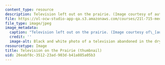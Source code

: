 ```yaml
---
content_type: resource
description: Television left out on the prairie. (Image courtesy of autowitch.)
file: https://ol-ocw-studio-app-qa.s3.amazonaws.com/courses/21l-715-media-in-cultural-context-spring-2007/26eabf8c351223ad903db41a885a05b3_21l-715s07-th.jpg
file_type: image/jpeg
image_metadata:
  caption: "Television left out on the prairie. (Image courtesy of\_[autowitch](http://flickr.com/photos/autowitch/).)"
  credit: ''
  image-alt: Black and white photo of a television abandoned in the dry prairie grass.
resourcetype: Image
title: Television on the Prairie (thumbnail)
uid: 26eabf8c-3512-23ad-903d-b41a885a05b3
---
```

